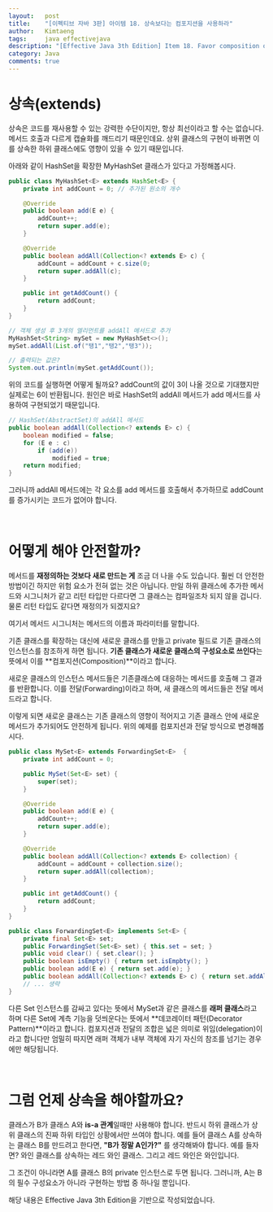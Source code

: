 ```yaml
---
layout:   post
title:    "[이펙티브 자바 3판] 아이템 18. 상속보다는 컴포지션을 사용하라"
author:   Kimtaeng
tags: 	  java effectivejava
description: "[Effective Java 3th Edition] Item 18. Favor composition over inheritance" 
category: Java
comments: true
---
```


# 상속(extends)
상속은 코드를 재사용할 수 있는 강력한 수단이지만, 항상 최선이라고 할 수는 없습니다. 메서드 호출과 다르게 캡슐화를 깨드리기 때문인데요. 
상위 클래스의 구현이 바뀌면 이를 상속한 하위 클래스에도 영향이 있을 수 있기 때문입니다.

아래와 같이 HashSet을 확장한 MyHashSet 클래스가 있다고 가정해봅시다.

```java
public class MyHashSet<E> extends HashSet<E> {
    private int addCount = 0; // 추가된 원소의 개수

    @Override
    public boolean add(E e) {
        addCount++;
        return super.add(e);
    }

    @Override
    public boolean addAll(Collection<? extends E> c) {
        addCount = addCount + c.size(0;
        return super.addAll(c);
    }

    public int getAddCount() {
        return addCount;
    }
}

// 객체 생성 후 3개의 엘리먼트를 addAll 메서드로 추가
MyHashSet<String> mySet = new MyHashSet<>();
mySet.addAll(List.of("탱1","탱2","탱3"));

// 출력되는 값은?
System.out.println(mySet.getAddCount());
```

위의 코드를 실행하면 어떻게 될까요? addCount의 값이 3이 나올 것으로 기대했지만 실제로는 6이 반환됩니다.
원인은 바로 HashSet의 addAll 메서드가 add 메서드를 사용하여 구현되었기 때문입니다.

```java
// HashSet(AbstractSet)의 addAll 메서드
public boolean addAll(Collection<? extends E> c) {
    boolean modified = false;
    for (E e : c)
        if (add(e))
            modified = true;
    return modified;
}
```

그러니까 addAll 메서드에는 각 요소를 add 메서드를 호출해서 추가하므로 addCount를 증가시키는 코드가 없어야 합니다.

<br/>

# 어떻게 해야 안전할까?
메서드를 **재정의하는 것보다 새로 만드는 게** 조금 더 나을 수도 있습니다. 훨씬 더 안전한 방법이긴 하지만
위험 요소가 전혀 없는 것은 아닙니다. 만일 하위 클래스에 추가한 메서드와 시그니처가 같고 리턴 타입만 다르다면
그 클래스는 컴파일조차 되지 않을 겁니다. 물론 리턴 타입도 같다면 재정의가 되겠지요?

<div class="post_caption">여기서 메서드 시그니처는 메서드의 이름과 파라미터를 말합니다.</div> 

기존 클래스를 확장하는 대신에 새로운 클래스를 만들고 private 필드로 기존 클래스의 인스턴스를 참조하게 하면 됩니다.
**기존 클래스가 새로운 클래스의 구성요소로 쓰인다**는 뜻에서 이를 **컴포지션(Composition)**이라고 합니다.

새로운 클래스의 인스턴스 메서드들은 기존클래스에 대응하는 메서드를 호출해 그 결과를 반환합니다.
이를 전달(Forwarding)이라고 하며, 새 클래스의 메서드들은 전달 메서드라고 합니다.

이렇게 되면 새로운 클래스는 기존 클래스의 영향이 적어지고 기존 클래스 안에 새로운 메서드가 추가되어도 안전하게 됩니다.
위의 예제를 컴포지션과 전달 방식으로 변경해봅시다. 

```java
public class MySet<E> extends ForwardingSet<E>  {
    private int addCount = 0;

    public MySet(Set<E> set) {
        super(set);
    }

    @Override
    public boolean add(E e) {
        addCount++;
        return super.add(e);
    }

    @Override
    public boolean addAll(Collection<? extends E> collection) {
        addCount = addCount + collection.size();
        return super.addAll(collection);
    }

    public int getAddCount() {
        return addCount;
    }
}

public class ForwardingSet<E> implements Set<E> {
    private final Set<E> set;
    public ForwardingSet(Set<E> set) { this.set = set; }
    public void clear() { set.clear(); }
    public boolean isEmpty() { return set.isEmpbty(); }
    public boolean add(E e) { return set.add(e); }
    public boolean addAll(Collection<? extends E> c) { return set.addAll(c); }
    // ... 생략
}
```

다른 Set 인스턴스를 감싸고 있다는 뜻에서 MySet과 같은 클래스를 **래퍼 클래스**라고 하며
다른 Set에 계측 기능을 덧씌운다는 뜻에서 **데코레이터 패턴(Decorator Pattern)**이라고 합니다.
컴포지션과 전달의 조합은 넓은 의미로 위임(delegation)이라고 합니다만 엄밀히 따지면 래퍼 객체가
내부 객체에 자기 자신의 참조를 넘기는 경우에만 해당됩니다.

<br/>

# 그럼 언제 상속을 해야할까요?
클래스가 B가 클래스 A와 **is-a 관계**일때만 사용해야 합니다.
반드시 하위 클래스가 상위 클래스의 진짜 하위 타입인 상황에서만 쓰여야 합니다. 예를 들어 클래스 A를 상속하는
클래스 B를 만드려고 한다면, **"B가 정말 A인가?"** 를 생각해봐야 합니다. 
예를 들자면? 와인 클래스를 상속하는 레드 와인 클래스. 그리고 레드 와인은 와인입니다.

그 조건이 아니라면 A를 클래스 B의 private 인스턴스로 두면 됩니다.
그러니까, A는 B의 필수 구성요소가 아니라 구현하는 방법 중 하나일 뿐입니다.

<div class="post_caption">해당 내용은 Effective Java 3th Edition을 기반으로 작성되었습니다.</div>